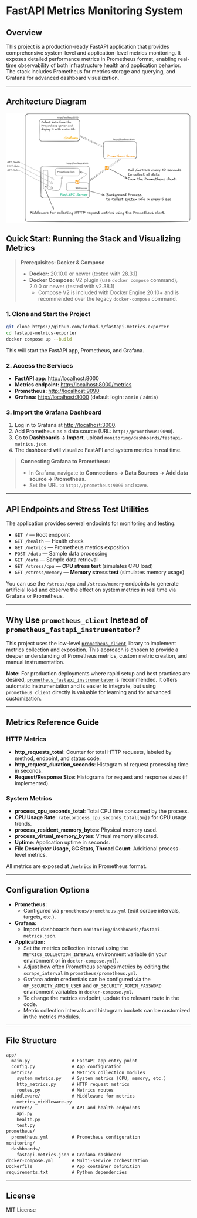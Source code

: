 # FastAPI Metrics Monitoring System

## Overview

This project is a production-ready FastAPI application that provides comprehensive system-level and application-level metrics monitoring. It exposes detailed performance metrics in Prometheus format, enabling real-time observability of both infrastructure health and application behavior. The stack includes Prometheus for metrics storage and querying, and Grafana for advanced dashboard visualization.

---

## Architecture Diagram
![Architecture Diagram](docs/assets/architecture-diagram.png)

## Quick Start: Running the Stack and Visualizing Metrics


> **Prerequisites: Docker & Compose**
>
> - **Docker:** 20.10.0 or newer (tested with 28.3.1)
> - **Docker Compose:** V2 plugin (use `docker compose` command), 2.0.0 or newer (tested with v2.38.1)
>   - Compose V2 is included with Docker Engine 20.10+ and is recommended over the legacy `docker-compose` command.


### 1. Clone and Start the Project

```bash
git clone https://github.com/forhad-h/fastapi-metrics-exporter
cd fastapi-metrics-exporter
docker compose up --build
```

This will start the FastAPI app, Prometheus, and Grafana.

### 2. Access the Services

- **FastAPI app:** [http://localhost:8000](http://localhost:8000)
- **Metrics endpoint:** [http://localhost:8000/metrics](http://localhost:8000/metrics)
- **Prometheus:** [http://localhost:9090](http://localhost:9090)
- **Grafana:** [http://localhost:3000](http://localhost:3000) (default login: `admin` / `admin`)

### 3. Import the Grafana Dashboard

1. Log in to Grafana at [http://localhost:3000](http://localhost:3000).
2. Add Prometheus as a data source (URL: `http://prometheus:9090`).
3. Go to **Dashboards → Import**, upload `monitoring/dashboards/fastapi-metrics.json`.
4. The dashboard will visualize FastAPI and system metrics in real time.


> **Connecting Grafana to Prometheus:**
>
> - In Grafana, navigate to **Connections → Data Sources → Add data source → Prometheus**.
> - Set the URL to `http://prometheus:9090` and save.

---

## API Endpoints and Stress Test Utilities

The application provides several endpoints for monitoring and testing:

- `GET /` — Root endpoint
- `GET /health` — Health check
- `GET /metrics` — Prometheus metrics exposition
- `POST /data` — Sample data processing
- `GET /data` — Sample data retrieval
- `GET /stress/cpu` — **CPU stress test** (simulates CPU load)
- `GET /stress/memory` — **Memory stress test** (simulates memory usage)

You can use the `/stress/cpu` and `/stress/memory` endpoints to generate artificial load and observe the effect on system metrics in real time via Grafana or Prometheus.

---

## Why Use `prometheus_client` Instead of `prometheus_fastapi_instrumentator`?

This project uses the low-level [`prometheus_client`](https://github.com/prometheus/client_python) library to implement metrics collection and exposition. This approach is chosen to provide a deeper understanding of Prometheus metrics, custom metric creation, and manual instrumentation. 

**Note:** For production deployments where rapid setup and best practices are desired, [`prometheus_fastapi_instrumentator`](https://github.com/trallard/prometheus-fastapi-instrumentator) is recommended. It offers automatic instrumentation and is easier to integrate, but using `prometheus_client` directly is valuable for learning and for advanced customization.

---

## Metrics Reference Guide

### HTTP Metrics
- **http_requests_total**: Counter for total HTTP requests, labeled by method, endpoint, and status code.
- **http_request_duration_seconds**: Histogram of request processing time in seconds.
- **Request/Response Size**: Histograms for request and response sizes (if implemented).

### System Metrics
- **process_cpu_seconds_total**: Total CPU time consumed by the process.
- **CPU Usage Rate**: `rate(process_cpu_seconds_total[5m])` for CPU usage trends.
- **process_resident_memory_bytes**: Physical memory used.
- **process_virtual_memory_bytes**: Virtual memory allocated.
- **Uptime**: Application uptime in seconds.
- **File Descriptor Usage, GC Stats, Thread Count**: Additional process-level metrics.

All metrics are exposed at `/metrics` in Prometheus format.

---

## Configuration Options

- **Prometheus:**
  - Configured via `prometheus/prometheus.yml` (edit scrape intervals, targets, etc.).
- **Grafana:**
  - Import dashboards from `monitoring/dashboards/fastapi-metrics.json`.
- **Application:**
  - Set the metrics collection interval using the `METRICS_COLLECTION_INTERVAL` environment variable (in your environment or in `docker-compose.yml`).
  - Adjust how often Prometheus scrapes metrics by editing the `scrape_interval` in `prometheus/prometheus.yml`.
  - Grafana admin credentials can be configured via the `GF_SECURITY_ADMIN_USER` and `GF_SECURITY_ADMIN_PASSWORD` environment variables in `docker-compose.yml`.
  - To change the metrics endpoint, update the relevant route in the code.
  - Metric collection intervals and histogram buckets can be customized in the metrics modules.

---

## File Structure

```
app/
  main.py                # FastAPI app entry point
  config.py              # App configuration
  metrics/               # Metrics collection modules
    system_metrics.py    # System metrics (CPU, memory, etc.)
    http_metrics.py      # HTTP request metrics
    routes.py            # Metrics routes
  middleware/            # Middleware for metrics
    metrics_middleware.py
  routers/               # API and health endpoints
    api.py
    health.py
    test.py
prometheus/
  prometheus.yml         # Prometheus configuration
monitoring/
  dashboards/
    fastapi-metrics.json # Grafana dashboard
docker-compose.yml       # Multi-service orchestration
Dockerfile               # App container definition
requirements.txt         # Python dependencies
```

---

## License
MIT License
